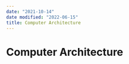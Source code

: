```yaml
---
date: "2021-10-14"
date modified: "2022-06-15"
title: Computer Architecture
---
```


# Computer Architecture

